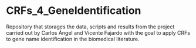 # CRFs_4_GeneIdentification
Repository that storages the data, scripts and results from the project carried out by Carlos Ángel and Vicente Fajardo with the goal to apply CRFs to gene name identification in the biomedical literature.
